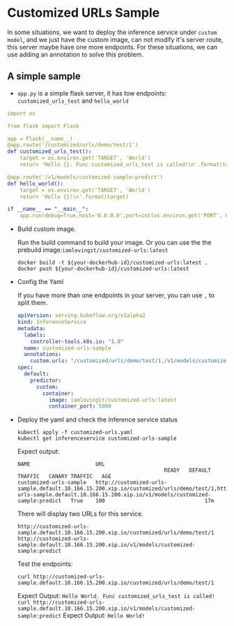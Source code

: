 # Customized URLs Sample

In some situations, we want to deploy the inference service under `custom model`, and we just have the custom image, can not modify it's server route, this server maybe have one more endpoints. For these situations, we can use adding an annotation to solve this problem.

## A simple sample 

* `app.py` is a simple flask server, it has tow endpoints: `customized_urls_test` and `hello_world`

```yaml
import os

from flask import Flask

app = Flask(__name__)
@app.route('/customized/urls/demo/test/1')
def customized_urls_test():
    target = os.environ.get('TARGET', 'World')
    return 'Hello {}. Func customized_urls_test is called!\n'.format(target)

@app.route('/v1/models/customized-sample:predict')
def hello_world():
    target = os.environ.get('TARGET', 'World')
    return 'Hello {}!\n'.format(target)

if __name__ == "__main__":
    app.run(debug=True,host='0.0.0.0',port=int(os.environ.get('PORT', 8080)))
```

* Build custom image.

  Run the build command to build your image. Or you can use the the prebuild image:`iamlovingit/customized-urls:latest` 

  ```shell
  docker build -t ${your-dockerhub-id}/customized-urls:latest .
  docker push ${your-dockerhub-id}/customized-urls:latest
  ```

* Config the Yaml

  If you have more than one endpoints in your server, you can use `,` to split them.

  ```yaml
  apiVersion: serving.kubeflow.org/v1alpha2
  kind: InferenceService
  metadata:
    labels:
      controller-tools.k8s.io: "1.0"
    name: customized-urls-sample
    annotations:
      custom.urls: "/customized/urls/demo/test/1,/v1/models/customized-sample:predict"
  spec:
    default:
      predictor:
        custom:
          container:
            image: iamlovingit/customized-urls:latest
            container_port: 5000
  ```

* Deploy the  yaml and check the Inference service status

  ```shel
  kubectl apply -f customized-urls.yaml
  kubectl get inferenceservice customized-urls-sample
  ```

  Expect output:

  ```shell
  NAME                     URL                                                                               
                                                 READY   DEFAULT TRAFFIC   CANARY TRAFFIC   AGE
  customized-urls-sample   http://customized-urls-sample.default.10.166.15.200.xip.io/customized/urls/demo/test/1,http://customized-urls-sample.default.10.166.15.200.xip.io/v1/models/customized-sample:predict   True    100                                17m
  ```

  There will display two URLs for this service.

  ```
  http://customized-urls-sample.default.10.166.15.200.xip.io/customized/urls/demo/test/1
  http://customized-urls-sample.default.10.166.15.200.xip.io/v1/models/customized-sample:predict
  ```

  Test the endpoints:

  `curl http://customized-urls-sample.default.10.166.15.200.xip.io/customized/urls/demo/test/1`

  Expect Output: `Hello World. Func customized_urls_test is called!`
  `curl http://customized-urls-sample.default.10.166.15.200.xip.io/v1/models/customized-sample:predict`
  Expect Output: `Hello World!`

  


